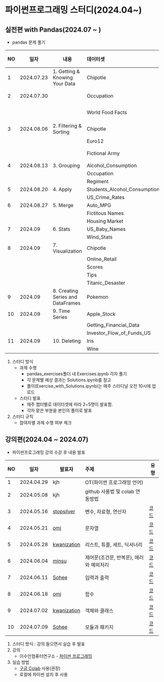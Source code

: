 # 파이썬프로그래밍 스터디(2024.04~)
## 실전편 with Pandas(2024.07 ~ )
- pandas 문제 풀기

|NO|일자|내용|데이터셋|발표자|코드|
|---|------|---|:---|---|---|
|1|2024.07.23|1. Getting & Knowing Your Data|Chipotle|[Sohee](https://github.com/SoheeKim12)|[코드](https://github.com/SoheeKim12/Python_Programming_Study/blob/main/pandas_exercises/01_Getting_%26_Knowing_Your_Data/Chipotle/Exercises.ipynb)|
|2|2024.07.30||Occupation|[minsu](https://github.com/seo-minsu)|[코드](https://github.com/seo-minsu/Python_Programming_Study/blob/main/pandas_exercises/01_Getting_%26_Knowing_Your_Data/Occupation/Exercises(MS).ipynb)|
||||World Food Facts|[kwanization](https://github.com/kwanization)|[코드](https://github.com/kwanization/PPS-S2/blob/main/pandas_exercises/01_Getting_%26_Knowing_Your_Data/World%20Food%20Facts/Exercises.ipynb)|
|3|2024.08.06|2. Filtering & Sorting|Chipotle|Sohee(https://github.com/SoheeKim12)|[코드](https://github.com/SoheeKim12/Python_Programming_Study/blob/main/pandas_exercises/02_Filtering_%26_Sorting/Chipotle/Exercises_sh.ipynb)|
||||Euro12|omj||
||||Fictional Army|Sohee(https://github.com/SoheeKim12)|[코드](https://github.com/SoheeKim12/Python_Programming_Study/blob/main/pandas_exercises/02_Filtering_%26_Sorting/Fictional%20Army/Exercise_sh.ipynb)|
|4|2024.08.13|3. Grouping|Alcohol_Consumption|minsu||
||||Occupation|kwanization||
||||Regiment|omj||
|5|2024.08.20|4. Apply|Students_Alcohol_Consumption|Sohee||
||||US_Crime_Rates|minsu||
|6|2024.08.27|5. Merge|Auto_MPG|kwanization||
||||Fictitous Names|omj||
||||Housing Market|Sohee||
|7|2024.09|6. Stats|US_Baby_Names|minsu||
||||Wind_Stats|kwanization||
|8|2024.09|7. Visualization|Chipotle|omj||
||||Online_Retail|Sohee||
||||Scores|minsu||
||||Tips|kwanization||
||||Titanic_Desaster|jhkim||
|9|2024.09|8. Creating Series and DataFrames|Pokemon|omj||
|10|2024.09|9. Time Series|Apple_Stock|Sohee||
||||Getting_Financial_Data|minsu||
||||Investor_Flow_of_Funds_US|kwanization||
|11|2024.09|10. Deleting|Iris|omj||
||||Wine|Sohee||

1. 스터디 방식
    - 과제 수행
        - pandas_exercises폴더 내 Exercises.ipynb 각자 풀기
        - 각 문제별 예상 결과는 Solutions.ipynb를 참고
        - 풀이(Exercise_with_Solutions.ipynb)는 매주 스터디날 오전 10시에 업로드
    - 스터디 발표
        - 매주 챕터별로 데이터셋에 따라 2~5명이 발표함.
        - 각자 맡은 부분을 본인의 풀이로 발표
2. 스터디 규칙
    - 참여자별 과제 수행 여부 체크
  

## 강의편(2024.04 ~ 2024.07)
- 파이썬프로그래밍 강의 수강 후 내용 발표

|NO|일자|발표자|주제|유형|
|---|------|---|:---|---|
|1|2024.04.29|kjh|OT(파이썬 프로그래밍 언어)||
|2|2024.05.08|kjh|github 사용법 및 colab 연동방법||
|3|2024.05.16|[stopsilver](https://github.com/stopsilver831)|변수, 자료형, 연산자|[코드](https://github.com/stopsilver831/02_V.D.O/blob/main/_02_%EB%B3%80%EC%88%98%2C_%EC%9E%90%EB%A3%8C%ED%98%95%2C_%EC%97%B0%EC%82%B0%EC%9E%90_20240516.ipynb)|
|4|2024.05.21|[omj](https://github.com/omj3424)|문자열|[코드](https://github.com/omj3424/python/blob/main/_02_%EB%B3%80%EC%88%98%2C_%EC%9E%90%EB%A3%8C%ED%98%95%2C_%EC%97%B0%EC%82%B0%EC%9E%90.ipynb)|
|5|2024.05.28|[kwanization](https://github.com/kwanization)|리스트, 튜플, 세트, 딕셔너리|[코드](https://github.com/kwanization/PPS/blob/main/_04_%EB%A6%AC%EC%8A%A4%ED%8A%B8%2C_%ED%8A%9C%ED%94%8C%2C_%EC%84%B8%ED%8A%B8%2C_%EB%94%95%EC%85%94%EB%84%88%EB%A6%AC_ipynb%EC%9D%98_%EC%82%AC%EB%B3%B8.ipynb)|
|6|2024.06.04|[minsu](https://github.com/seo-minsu)|제어문(조건문, 반복문), 에러와 예외처리|[코드](https://github.com/seo-minsu/Python-Programming-Study_Minsu/blob/main/_05_%EC%A0%9C%EC%96%B4%EB%AC%B8.ipynb)|
|7|2024.06.11|[Sohee](https://github.com/SoheeKim12/python-base)|입력과 출력|[코드](https://github.com/SoheeKim12/python-base/blob/main/_06_%EC%9E%85%EB%A0%A5%EA%B3%BC_%EC%B6%9C%EB%A0%A5.ipynb)|
|8|2024.06.18|[omj](https://github.com/omj3424)|함수|[코드](https://github.com/omj3424/python/blob/main/_07_%ED%95%A8%EC%88%98.ipynb)|
|9|2024.07.02|[kwanization](https://github.com/kwanization)|객체와 클래스|[코드](https://github.com/kwanization/PPS/blob/main/_08_%EA%B0%9D%EC%B2%B4%EC%99%80_%ED%81%B4%EB%9E%98%EC%8A%A4.ipynb)|
|10|2024.07.09|[Sohee](https://github.com/SoheeKim12/python-base)|모듈과 패키지|[코드](https://github.com/SoheeKim12/python-base/blob/main/_09_%EB%AA%A8%EB%93%88%EA%B3%BC_%ED%8C%A8%ED%82%A4%EC%A7%80.ipynb)|
    
1. 스터디 방식 : 강의 들으면서 실습 후 발표
2. 강의
    - 이수안컴퓨터연구소 - [파이썬 프로그래밍](http://suanlab.com/youtube/pp.html)
3. 실습 방법
    - [구글 Colab](https://colab.research.google.com/) 사용(권장)
    - 로컬에 파이썬 설치 후 사용



